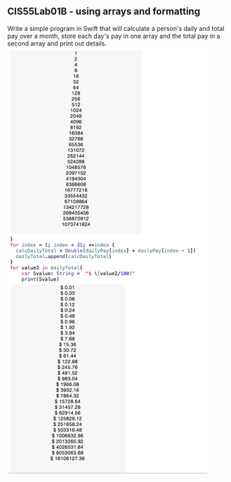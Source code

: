 ## CIS55Lab01B - using arrays and formatting
Write a simple program in Swift that will calculate a person's daily and 
total pay over a month, store each day's pay in one array and the total 
pay in a second array and print out details.
![CIS55Lab01ScreenShot](CIS55Lab01BScreenShot.png)

